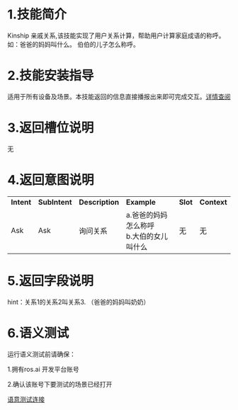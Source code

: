 # 1.技能简介
Kinship 亲戚关系,该技能实现了用户关系计算，帮助用户计算家庭成语的称呼。如：爸爸的妈妈叫什么。 伯伯的儿子怎么称呼。

# 2.技能安装指导
适用于所有设备及场景。本技能返回的信息直接播报出来即可完成交互。[详情查阅](/Bot/4-SkillDocument/最佳实践.md)

# 3.返回槽位说明

无

# 4.返回意图说明

<table>
    <tr>
        <td><b>Intent</b></td> 
        <td><b>SubIntent</b></td> 
        <td><b>Description</b></td> 
        <td><b>Example</b></td> 
        <td><b>Slot</b></td> 
        <td><b>Context</b></td> 
   </tr>
   
   <tr>
        <td>Ask</td> 
        <td>Ask</td> 
        <td>询问关系</td> 
        <td>a.爸爸的妈妈怎么称呼</br>b.大伯的女儿叫什么</td> 
        <td>无</td> 
        <td>无</td> 
   </tr>
   
</table>

# 5.返回字段说明
hint：关系1的关系2叫关系3.  （爸爸的妈妈叫奶奶）

# 6.语义测试
运行语义测试前请确保：

1.拥有ros.ai 开发平台账号

2.确认该账号下要测试的场景已经打开

[语意测试连接](https://passport.ros.ai/#/login)

